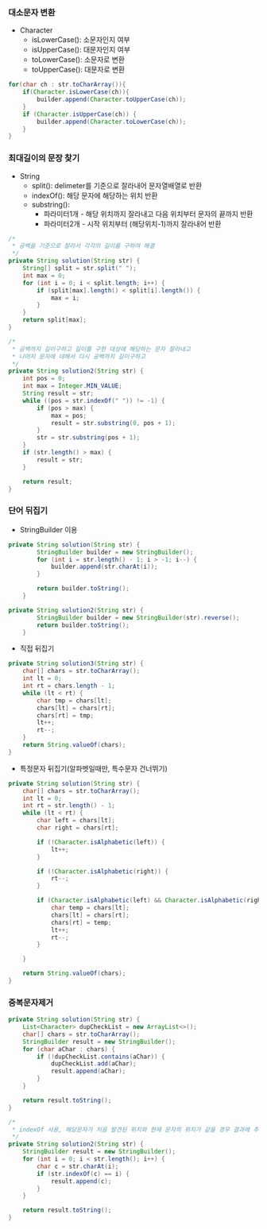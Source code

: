 ### 대소문자 변환
- Character
  - isLowerCase(): 소문자인지 여부
  - isUpperCase(): 대문자인지 여부
  - toLowerCase(): 소문자로 변환
  - toUpperCase(): 대문자로 변환
```java
for(char ch : str.toCharArray()){
    if(Character.isLowerCase(ch)){
        builder.append(Character.toUpperCase(ch));
    }
    if (Character.isUpperCase(ch)) {
        builder.append(Character.toLowerCase(ch));
    }
}
```

### 최대길이의 문장 찾기
- String
  - split(): delimeter를 기준으로 잘라내어 문자열배열로 반환
  - indexOf(): 해당 문자에 해당하는 위치 반환
  - substring(): 
    - 파라미터1개 - 해당 위치까지 잘라내고 다음 위치부터 문자의 끝까지 반환
    - 파라미터2개 - 시작 위치부터 (해당위치-1)까지 잘라내어 반환
  
```java
/*
 * 공백을 기준으로 잘라서 각각의 길이를 구하여 해결
 */
private String solution(String str) {
	String[] split = str.split(" ");
	int max = 0;
	for (int i = 0; i < split.length; i++) {
		if (split[max].length() < split[i].length()) {
			max = i;
		}
	}
	return split[max];
}

/*
 * 공백까지 길이구하고 길이를 구한 대상에 해당하는 문자 잘라내고 
 * 나머지 문자에 대해서 다시 공백까지 길이구하고
 */
private String solution2(String str) {
	int pos = 0;
	int max = Integer.MIN_VALUE;
	String result = str;
	while ((pos = str.indexOf(" ")) != -1) {
		if (pos > max) {
			max = pos;
			result = str.substring(0, pos + 1);
		}
		str = str.substring(pos + 1);
	}
	if (str.length() > max) {
		result = str;
	}

	return result;
}
```

### 단어 뒤집기
- StringBuilder 이용
```java
private String solution(String str) {
		StringBuilder builder = new StringBuilder();
		for (int i = str.length() - 1; i > -1; i--) {
			builder.append(str.charAt(i));
		}

		return builder.toString();
	}

private String solution2(String str) {
		StringBuilder builder = new StringBuilder(str).reverse();
		return builder.toString();
	} 
```
- 직접 뒤집기
```java
private String solution3(String str) {
	char[] chars = str.toCharArray();
	int lt = 0;
	int rt = chars.length - 1;
	while (lt < rt) {
		char tmp = chars[lt];
		chars[lt] = chars[rt];
		chars[rt] = tmp;
		lt++;
		rt--;
	}
	return String.valueOf(chars);
}
```
- 특정문자 뒤집기(알파벳일때만, 특수문자 건너뛰기)
```java
private String solution(String str) {
	char[] chars = str.toCharArray();
	int lt = 0;
	int rt = str.length() - 1;
	while (lt < rt) {
		char left = chars[lt];
		char right = chars[rt];

		if (!Character.isAlphabetic(left)) {
			lt++;
		}

		if (!Character.isAlphabetic(right)) {
			rt--;
		}

		if (Character.isAlphabetic(left) && Character.isAlphabetic(right)) {
			char temp = chars[lt];
			chars[lt] = chars[rt];
			chars[rt] = temp;
			lt++;
			rt--;
		}

	}

	return String.valueOf(chars);
}
```

### 중복문자제거
```java
private String solution(String str) {
	List<Character> dupCheckList = new ArrayList<>();
	char[] chars = str.toCharArray();
	StringBuilder result = new StringBuilder();
	for (char aChar : chars) {
		if (!dupCheckList.contains(aChar)) {
			dupCheckList.add(aChar);
			result.append(aChar);
		}
	}

	return result.toString();
}

/*
 * indexOf 사용, 해당문자가 처음 발견된 위치와 현재 문자의 위치가 같을 경우 결과에 추가
 */
private String solution2(String str) {
	StringBuilder result = new StringBuilder();
	for (int i = 0; i < str.length(); i++) {
		char c = str.charAt(i);
		if (str.indexOf(c) == i) {
			result.append(c);
		}
	}

	return result.toString();
}
```
